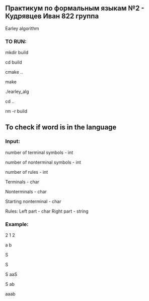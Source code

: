## Практикум по формальным языкам №2 - Кудрявцев Иван 822 группа


Earley algorithm


### TO RUN:

mkdir build

cd build

cmake ..

make

./earley_alg

cd ..

rm -r build

## To check if word is in the language
### Input:
number of terminal symbols - int

number of nonterminal symbols - int

number of rules - int

Terminals - char

Nonterminals - char

Starting nonterminal - char

Rules: Left part - char	Right part - string

### Example:

2 1 2

a b

S

S

S aaS

S ab

aaab